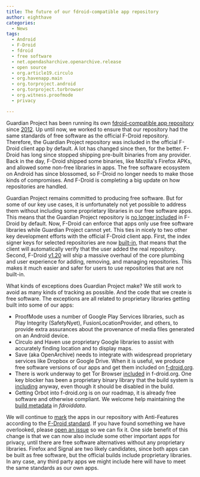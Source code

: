 ```yaml
---
title: The future of our fdroid-compatible app repository
author: eighthave
categories:
  - News
tags:
  - Android
  - F-Droid
  - fdroid
  - free software
  - net.opendasharchive.openarchive.release
  - open source
  - org.article19.circulo
  - org.havenapp.main
  - org.torproject.android
  - org.torproject.torbrowser
  - org.witness.proofmode
  - privacy

---
```


Guardian Project has been running its own [fdroid-compatible app repository](https://guardianproject.info/fdroid/) since [2012](https://guardianproject.info/2012/03/15/our-new-f-droid-app-repository-out-of-date/). Up until now, we worked to ensure that our repository had the same standards of free software as the official F-Droid repository.  Therefore, the Guardian Project repository was included in the official F-Droid client app by default.  A lot has changed since then, for the better.  F-Droid has long since stopped shipping pre-built binaries from any provider.  Back in the day, F-Droid shipped some binaries, like Mozilla's Firefox APKs, and allowed some non-free libraries in apps.  The free software ecosystem on Android has since blossomed, so F-Droid no longer needs to make those kinds of compromises.  And F-Droid is completing a big update on how repositories are handled.

Guardian Project remains committed to producing free software.  But for some of our key use cases, it is unfortunately not yet possible to address them without including some proprietary libraries in our free software apps.  This means that the Guardian Project repository is [no longer included](https://gitlab.com/fdroid/fdroidclient/-/merge_requests/1302) in F-Droid by default.  Now, F-Droid can enforce that apps only use free software libraries while Guardian Project cannot yet.  This ties in nicely to two other key development efforts with the official F-Droid client app.  First, the index signer keys for selected repositories are now [built-in](https://gitlab.com/fdroid/fdroidclient/-/merge_requests/1296/diffs?commit_id=54e3975660f97c60ffdd038b1965a30822e033db), that means that the client will automatically verify that the user added the real repository.  Second, F-Droid [v1.20](https://gitlab.com/fdroid/fdroidclient/-/merge_requests?milestone_title=1.20) will ship a massive overhaul of the core plumbing and user experience for adding, removing, and managing repositories.  This makes it much easier and safer for users to use repositories that are not built-in.

What kinds of exceptions does Guardian Project make?  We still work to avoid as many kinds of tracking as possible.  And the code that we create is free software.  The exceptions are all related to proprietary libraries getting built into some of our apps:

* ProofMode uses a number of Google Play Services libraries, such as Play Integrity (SafetyNyet), FusionLocationProvider, and others, to provide extra assurances about the provenance of media files generated on an Android device.
* Circulo and Haven use proprietary Google libraries to assist with accurately finding location and to display maps.
* Save (aka OpenArchive) needs to integrate with widespread proprietary services like Dropbox or Google Drive. When it is useful, we produce free software versions of our apps and get them included on [f-droid.org](https://f-droid.org/packages/net.opendasharchive.openarchive.release/).
* There is work underway to get Tor Browser [included](https://gitlab.torproject.org/tpo/applications/tor-browser/-/issues/27539#note_2989340) in f-droid.org.  One key blocker has been a proprietary binary library that the build system is [including](https://gitlab.com/guardianproject/fdroid-metadata/-/issues/3) anyway, even though it should be disabled in the build.
* Getting Orbot into f-droid.org is on our roadmap, it is already free software and otherwise compliant.  We welcome help maintaining the [build metadata](https://gitlab.com/fdroid/fdroiddata/-/blob/master/metadata/org.torproject.android.yml) in _fdroiddata_.

We will continue to [mark](https://gitlab.com/guardianproject/fdroid-metadata/-/issues/4) the apps in our repository with Anti-Features according to the [F-Droid standard](https://f-droid.org/docs/Anti-Features/).  If you have found something we have overlooked, please [open an issue](https://gitlab.com/guardianproject/fdroid-metadata/-/issues) so we can fix it.  One side benefit of this change is that we can now also include some other important apps for privacy, until there are free software alternatives without any proprietary libraries. Firefox and Signal are two likely candidates, since both apps can be built as free software, but the official builds include proprietary libraries.  In any case, any third party apps we might include here will have to meet the same standards as our own apps.
